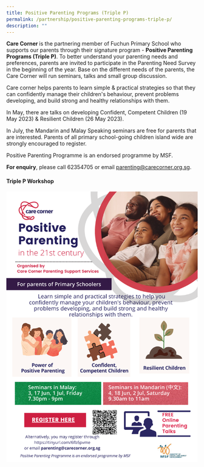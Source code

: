 ```yaml
---
title: Positive Parenting Programs (Triple P)
permalink: /partnership/positive-parenting-programs-triple-p/
description: ""
---
```

<p dir="ltr"><strong>Care Corner </strong>is the partnering member of Fuchun Primary School who supports our parents through their signature program - <strong>Positive Parenting Programs (Triple P)</strong>. To better understand your parenting needs and preferences, parents are invited to participate in the Parenting Need Survey in the beginning of the year. Base on the different needs of the parents, the Care Corner will run seminars, talks and small group discussion.</p>
<p dir="ltr">Care corner helps parents to learn simple &amp; practical strategies so that they can confidently manage their children's behaviour, prevent problems developing, and build strong and healthy relationships with them.</p>
<p dir="ltr">In May, there are talks on developing Confident, Competent Children (19 May 2023) &amp; Resilient Children (26 May 2023).</p>
<p dir="ltr">In July, the Mandarin and Malay Speaking seminars are free for parents that are interested. Parents of all primary school-going children island wide are strongly encouraged to register.&nbsp;</p>
<p dir="ltr">Positive Parenting Programme is an endorsed programme by MSF.</p>
<p dir="ltr"><strong>For enquiry</strong>, please call 62354705 or email <a href="mailto:parenting@carecorner.org.sg">parenting@carecorner.org.sg</a>.</p>
<h4><strong>Triple P Workshop</strong></h4>
<img src="/images/3p1.png">
